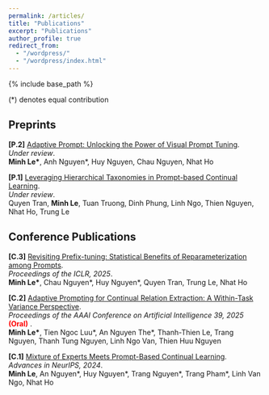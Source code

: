 ```yaml
---
permalink: /articles/
title: "Publications"
excerpt: "Publications"
author_profile: true
redirect_from: 
  - "/wordpress/"
  - "/wordpress/index.html"
---
```


{% include base_path %}

(*) denotes equal contribution


## Preprints
**[P.2]** [Adaptive Prompt: Unlocking the Power of Visual Prompt Tuning](https://arxiv.org/abs/2501.18936). <br/>
*Under review*. <br/>
<b>Minh Le\*</b>, Anh Nguyen\*, Huy Nguyen, Chau Nguyen, Nhat Ho


**[P.1]** [Leveraging Hierarchical Taxonomies in Prompt-based Continual Learning](https://arxiv.org/abs/2410.04327). <br/>
*Under review*. <br/>
Quyen Tran, <b>Minh Le</b>, Tuan Truong, Dinh Phung, Linh Ngo, Thien Nguyen, Nhat Ho, Trung Le


<!-- **[P.2]** [Fuse MoE: Mixture-of-Experts Transformers for Fleximodal Fusion](https://arxiv.org/pdf/2402.03226.pdf). *Under review*. <br/>
Xing Han, <b>Huy Nguyen\*</b>, Carl Harris\*, Nhat Ho, Suchi Saria

**[P.1]** [CompeteSMoE - Effective Training of Sparse Mixture of Experts via Competition](https://arxiv.org/pdf/2402.02526.pdf). *Under review*. <br/>
Quang Pham, Giang Do, <b>Huy Nguyen</b>, TrungTin Nguyen, Chenghao Liu, Mina Sartipi, Binh T. Nguyen, Savitha Ramasamy, Xiaoli Li, Steven Hoi, Nhat Ho -->

## Conference Publications

**[C.3]** [Revisiting Prefix-tuning: Statistical Benefits of Reparameterization among Prompts](https://arxiv.org/pdf/2410.02200). <br/>
*Proceedings of the ICLR, 2025*. <br/>
<b>Minh Le\*</b>, Chau Nguyen\*, Huy Nguyen\*, Quyen Tran, Trung Le, Nhat Ho

**[C.2]** [Adaptive Prompting for Continual Relation Extraction: A Within-Task Variance Perspective](https://arxiv.org/abs/2412.08285). <br/>
*Proceedings of the AAAI Conference on Artificial Intelligence 39, 2025* <span style="color:red"> **(Oral)** </span>. <br/> 
<b>Minh Le\*</b>, Tien Ngoc Luu\*, An Nguyen The\*, Thanh-Thien Le, Trang Nguyen, Thanh Tung Nguyen, Linh Ngo Van, Thien Huu Nguyen

**[C.1]** [Mixture of Experts Meets Prompt-Based Continual Learning](https://arxiv.org/pdf/2405.14124.pdf). <br/>
*Advances in NeurIPS, 2024*. <br/>
<b>Minh Le</b>, An Nguyen\*, Huy Nguyen\*, Trang Nguyen\*, Trang Pham\*, Linh Van Ngo, Nhat Ho